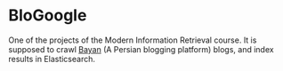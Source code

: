 # BloGoogle
One of the projects of the Modern Information Retrieval course. It is supposed to crawl [Bayan](https://blog.ir/) (A Persian blogging platform) blogs, and index results in Elasticsearch.
